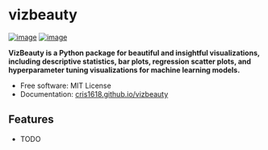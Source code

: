 # vizbeauty


[![image](https://img.shields.io/pypi/v/vizbeauty.svg)](https://pypi.python.org/pypi/vizbeauty)
[![image](https://img.shields.io/conda/vn/conda-forge/vizbeauty.svg)](https://anaconda.org/conda-forge/vizbeauty)


**VizBeauty is a Python package for beautiful and insightful visualizations, including descriptive statistics, bar plots, regression scatter plots, and hyperparameter tuning visualizations for machine learning models.**


-   Free software: MIT License
-   Documentation: [cris1618.github.io/vizbeauty](https://github.com/cris1618/VizBeauty-)
    

## Features

-   TODO
